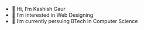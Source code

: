 - 👋 Hi, I’m Kashish Gaur
- 👀 I’m interested in Web Designing
- 🌱 I’m currently persuing BTech in Computer Science


<!---
kashishgaur1100/kashishgaur1100 is a ✨ special ✨ repository because its `README.md` (this file) appears on your GitHub profile.
You can click the Preview link to take a look at your changes.
--->
